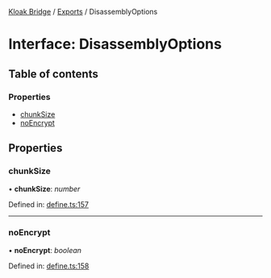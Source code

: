 [Kloak Bridge](../README.md) / [Exports](../modules.md) / DisassemblyOptions

# Interface: DisassemblyOptions

## Table of contents

### Properties

- [chunkSize](disassemblyoptions.md#chunksize)
- [noEncrypt](disassemblyoptions.md#noencrypt)

## Properties

### chunkSize

• **chunkSize**: *number*

Defined in: [define.ts:157](https://github.com/CoNET-project/kloak-bridge/blob/6d44216/src/define.ts#L157)

___

### noEncrypt

• **noEncrypt**: *boolean*

Defined in: [define.ts:158](https://github.com/CoNET-project/kloak-bridge/blob/6d44216/src/define.ts#L158)

